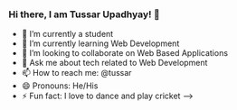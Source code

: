 ### Hi there, I am Tussar Upadhyay! 👋


- 🔭 I’m currently a student
- 🌱 I’m currently learning Web Development
- 👯 I’m looking to collaborate on Web Based Applications
- 💬 Ask me about tech related to Web Development
- 📫 How to reach me: @tussar
- 😄 Pronouns: He/His
- ⚡ Fun fact: I love to dance and play cricket
-->
